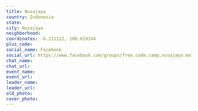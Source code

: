 ```yaml
---
title: Nusajaya
country: Indonesia
state: 
city: Nusajaya
neighborhood: 
coordinates: -6.211122, 106.619144
plus_code:
social_name: Facebook
social_url: https://www.facebook.com/groups/free.code.camp.nusajaya.malaysia/
chat_name:
chat_url:
event_name:
event_url:
leader_name:
leader_url:
old_photo: 
cover_photo:
---
```


